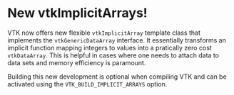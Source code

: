# New vtkImplicitArrays!

VTK now offers new flexible `vtkImplicitArray` template class that implements the `vtkGenericDataArray` interface. It essentially transforms an implicit function mapping integers to values into a pratically zero cost `vtkDataArray`. This is helpful in cases where one needs to attach data to data sets and memory efficiency is paramount.

Building this new development is optional when compiling VTK and can be activated using the `VTK_BUILD_IMPLICIT_ARRAYS` option.
